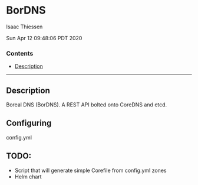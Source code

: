 
# BorDNS
Isaac Thiessen

Sun Apr 12 09:48:06 PDT 2020


### Contents
- [Description](##Description)

---------------------------------------------------


## Description
  Boreal DNS (BorDNS). A REST API bolted onto CoreDNS and etcd.   

## Configuring
config.yml

## TODO:
- Script that will generate simple Corefile from config.yml zones
- Helm chart

